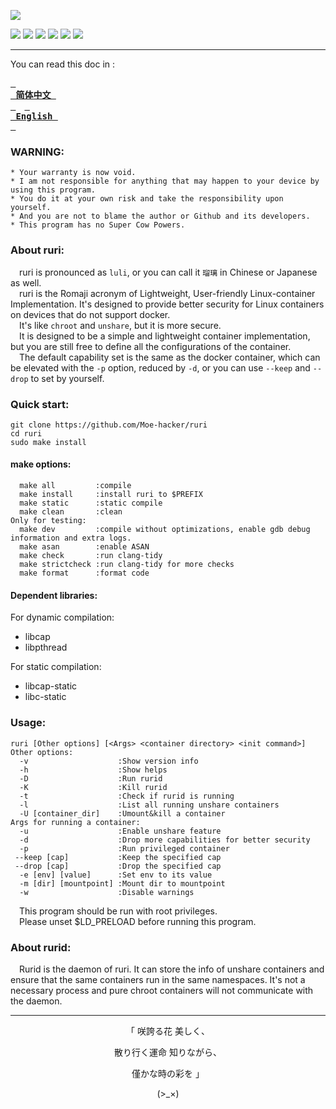 
![](https://github.com/Moe-hacker/ruri/raw/main/logo/logo.png)

![](https://img.shields.io/github/stars/Moe-hacker/ruri?style=for-the-badge&color=fee4d0&logo=instatus&logoColor=fee4d0)
![](https://img.shields.io/github/forks/Moe-hacker/ruri?style=for-the-badge&color=fee4d0&logo=git&logoColor=fee4d0)
![](https://img.shields.io/github/license/Moe-hacker/ruri?style=for-the-badge&color=fee4d0&logo=apache&logoColor=fee4d0)
![](https://img.shields.io/github/repo-size/Moe-hacker/ruri?style=for-the-badge&color=fee4d0&logo=files&logoColor=fee4d0)
![](https://img.shields.io/github/last-commit/Moe-hacker/ruri?style=for-the-badge&color=fee4d0&logo=codeigniter&logoColor=fee4d0)
![](https://img.shields.io/badge/language-c-green?style=for-the-badge&color=fee4d0&logo=sharp&logoColor=fee4d0)

-----------------     
You can read this doc in :

**[<kbd> <br> 简体中文 <br> </kbd>](https://github.com/Moe-hacker/ruri/blob/main/README-zh.md)**&emsp;**[<kbd> <br> English <br> </kbd>](https://github.com/Moe-hacker/ruri/blob/main/README.md)**

### WARNING:      
```
* Your warranty is now void.
* I am not responsible for anything that may happen to your device by using this program.
* You do it at your own risk and take the responsibility upon yourself.
* And you are not to blame the author or Github and its developers.
* This program has no Super Cow Powers.
```
### About ruri:         
&emsp;ruri is pronounced as  `luli`, or you can call it `瑠璃` in Chinese or Japanese as well.       
&emsp;ruri is the Romaji acronym of Lightweight, User-friendly Linux-container Implementation. It's designed to provide better security for Linux containers on devices that do not support docker.       
&emsp;It's like `chroot` and `unshare`, but it is more secure.       
&emsp;It is designed to be a simple and lightweight container implementation, but you are still free to define all the configurations of the container.          
&emsp;The default capability set is the same as the docker container, which can be elevated with the `-p` option, reduced by `-d`, or you can use `--keep` and `--drop` to set by yourself.      
### Quick start:      
```
git clone https://github.com/Moe-hacker/ruri
cd ruri
sudo make install
```
#### make options:
```text
  make all         :compile
  make install     :install ruri to $PREFIX
  make static      :static compile
  make clean       :clean
Only for testing:
  make dev         :compile without optimizations, enable gdb debug information and extra logs.
  make asan        :enable ASAN
  make check       :run clang-tidy
  make strictcheck :run clang-tidy for more checks
  make format      :format code
```
#### Dependent libraries:
For dynamic compilation:         
- libcap       
- libpthread 
     
For static compilation:         
- libcap-static
- libc-static         
### Usage:    
```text
ruri [Other options] [<Args> <container directory> <init command>]
Other options:
  -v                    :Show version info
  -h                    :Show helps
  -D                    :Run rurid
  -K                    :Kill rurid
  -t                    :Check if rurid is running
  -l                    :List all running unshare containers
  -U [container_dir]    :Umount&kill a container
Args for running a container:
  -u                    :Enable unshare feature
  -d                    :Drop more capabilities for better security
  -p                    :Run privileged container
 --keep [cap]           :Keep the specified cap
 --drop [cap]           :Drop the specified cap
  -e [env] [value]      :Set env to its value
  -m [dir] [mountpoint] :Mount dir to mountpoint
  -w                    :Disable warnings
```
&emsp;This program should be run with root privileges.        
&emsp;Please unset $LD_PRELOAD before running this program.              
### About rurid:         
&emsp;Rurid is the daemon of ruri. It can store the info of unshare containers and ensure that the same containers run in the same namespaces. It's not a necessary process and pure chroot containers will not communicate with the daemon.     

--------
<p align="center">「 咲誇る花 美しく、</p>    
<p align="center">散り行く運命 知りながら、</p>    
<p align="center">僅かな時の彩を 」</p>          
<p align="center">(>_×)</p>
